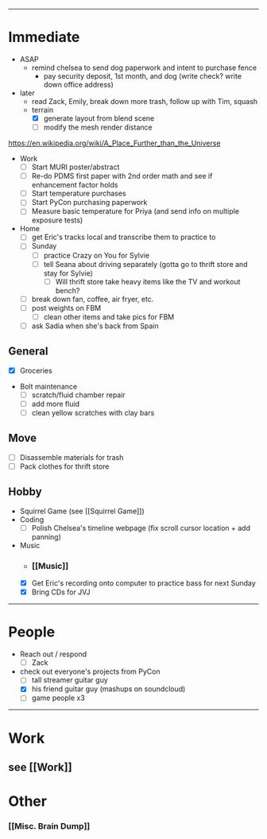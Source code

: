  ---
# Immediate

- ASAP
	- remind chelsea to send dog paperwork and intent to purchase fence
		- pay security deposit, 1st month, and dog (write check?  write down office address)
- later
	- read Zack, Emily, break down more trash, follow up with Tim, squash
	- terrain
		- [x] generate layout from blend scene
		- [ ] modify the mesh render distance

https://en.wikipedia.org/wiki/A_Place_Further_than_the_Universe

- Work
	- [ ] Start MURI poster/abstract
	- [ ] Re-do PDMS first paper with 2nd order math and see if enhancement factor holds 
	- [ ] Start temperature purchases
	- [ ] Start PyCon purchasing paperwork
	- [ ] Measure basic temperature for Priya (and send info on multiple exposure tests)
- Home
	- [ ] get Eric's tracks local and transcribe them to practice to
	- [ ] Sunday
		- [ ] practice Crazy on You for Sylvie 
		- [ ] tell Seana about driving separately (gotta go to thrift store and stay for Sylvie)
			- [ ] Will thrift store take heavy items like the TV and workout bench?
	- [ ] break down fan, coffee, air fryer, etc.
	- [ ] post weights on FBM
		- [ ] clean other items and take pics for FBM
	- [ ] ask Sadia when she's back from Spain
## General

 - [x] Groceries
 - Bolt maintenance
	 - [ ] scratch/fluid chamber repair
	 - [ ] add more fluid
	 - [ ] clean yellow scratches with clay bars
## Move

 - [ ] Disassemble materials for trash
 - [ ] Pack clothes for thrift store
## Hobby
- Squirrel Game (see [[Squirrel Game]])
- Coding
	 - [ ] Polish Chelsea's timeline webpage (fix scroll cursor location + add panning)
- Music
	- ### [[Music]]
	- [x] Get Eric's recording onto computer to practice bass for next Sunday
	- [x] Bring CDs for JVJ

---
# People

 - Reach out / respond
	 - [ ] Zack
 - check out everyone's projects from PyCon
	 - [ ] tall streamer guitar guy
	 - [x] his friend guitar guy (mashups on soundcloud)
	 - [ ] game people x3

---

# Work

## see [[Work]]
# Other
### [[Misc. Brain Dump]]
